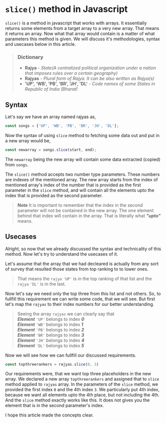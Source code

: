 # `slice()` method in Javascript

`slice()` is a method in javascript that works with arrays. It essentially returns some elements from a target array to a very new array. That means it returns an array. Now what that array would contain is a matter of what parameters this method is given. We will discuss it's methodologies, syntax and usecases below in this article.

> ### Dictionary
> - **Rajya** -  *State(A centralized political organization under a nation that imposes rules over a certain geography)*
> - **Rajyas** - *Plural form of Rajya. It can be also written as Rajya(s)*
> - **'UP', 'WB', 'PB', 'BR', 'JH', 'DL'** - *Code names of some States in Republic of India (Bharat)*

## Syntax
Let's say we have an array named rajyas as,
```js
const songs = ['UP', 'WB', 'PB', 'BR', 'JH', 'DL'];
```
Now the syntax of using `slice` method to fetching some data out and put in a new array would be, 
```js
const newarray = songs.slice(start, end);
```
The `newarray` being the new array will contain some data extracted (copied) from `songs`.


The `slice()` method accepts two number type parameters. These numbers are indexes of the mentioned array. The new array starts from the index of mentioned array's index of the number that is provided as the first parameter in the `slice` method, and will contain all the elements upto the index that is provided as the second parameter.


> **Note**
> It is important to remember that the index in the second parameter will not be contained in the new array. The one element behind that index will contain in the array. That is literally what ***"upto"*** means.

## Usecases
Alright, so now that we already discussed the syntax and technicality of this method. Now let's try to understand the usecases of it. 

Let's assume that the array that we had decleared is actually from any sort of survey that resulted those states from top ranking to to lower ones.

> That means the `rajya` `'UP'` is in the top ranking of that list and the `rajya` `'DL'` is in the last.

Now let's say we need only the top three from this list and not others. So, to fullfill this requirement we can write some code, that we will see. But first let's map the `rajyas` to their index numbers for our better understanding.

> Seeing the array `rajyas` we can clearly say that <br>
***Element*** `'UP'` belongs to index ***0*** <br>
***Element*** `'WB'` belongs to index ***1*** <br>
***Element*** `'PB'` belongs to index ***2*** <br>
***Element*** `'BR'` belongs to index ***3*** <br>
***Element*** `'JH'` belongs to index ***4*** <br>
***Element*** `'DL'` belongs to index ***5*** <br>

Now we will see how we can fullfill our discussed requirements.

```js
const topthreerankers = rajyas.slice(0, 3)
```

Our requirements were, that we want top three placeholders in the new array. We declared a new array `topthreerankers` and assigned that to `slice` method applied to `rajyas` array. In the parameters of the `slice` method, we provided the first index `0` and the 4th index `3`. We particularly put 4th index, because we want all elements upto the 4th place, but not including the 4th. And the `slice` method exactly works like this. It does not gives you the element that is in the second parameter's index. 

I hope this article made the concepts clear. 